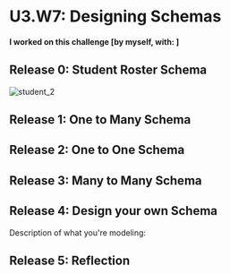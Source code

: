 # U3.W7: Designing Schemas


#### I worked on this challenge [by myself, with: ]


## Release 0: Student Roster Schema
<!-- display your image inline here -->
![student_2](../images_anup?raw=true)

## Release 1: One to Many Schema
<!-- display your image inline here -->


## Release 2: One to One Schema
<!-- display your image inline here -->


## Release 3: Many to Many Schema
<!-- display your image inline here -->


## Release 4: Design your own Schema
Description of what you're modeling: 

<!-- display your one-to-one image inline here -->
<!-- display your many-to-many image inline here -->

## Release 5: Reflection
